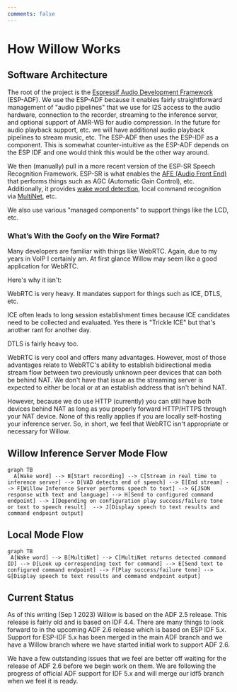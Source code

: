 ```yaml
---
comments: false
---
```


# How Willow Works

## Software Architecture

The root of the project is the [Espressif Audio Development Framework](https://github.com/espressif/esp-adf) (ESP-ADF). We use the ESP-ADF because it enables fairly straightforward management of "audio pipelines" that we use for I2S access to the audio hardware, connection to the recorder, streaming to the inference server, and optional support of AMR-WB for audio compression. In the future for audio playback support, etc. we will have additional audio playback pipelines to stream music, etc.
The ESP-ADF then uses the ESP-IDF as a component. This is somewhat counter-intuitive as the ESP-ADF depends on the ESP IDF and one would think this would be the other way around.

We then (manually) pull in a more recent version of the ESP-SR Speech Recognition Framework. ESP-SR is what enables the [AFE (Audio Front End)](https://docs.espressif.com/projects/esp-sr/en/latest/esp32s3/audio_front_end/README.html) that performs things such as AGC (Automatic Gain Control), etc. Additionally, it provides [wake word detection](https://docs.espressif.com/projects/esp-sr/en/latest/esp32s3/wake_word_engine/README.html), local command recognition via [MultiNet](https://docs.espressif.com/projects/esp-sr/en/latest/esp32s3/speech_command_recognition/README.html), etc.

We also use various "managed components" to support things like the LCD, etc.
<!-- TODO: Make a pretty diagram/flow thing or something. -->

### What’s With the Goofy on the Wire Format?

Many developers are familiar with things like WebRTC. Again, due to my years in VoIP I certainly am. At first glance Willow may seem like a good application for WebRTC. 

Here's why it isn't:

WebRTC is very heavy. It mandates support for things such as ICE, DTLS, etc.

ICE often leads to long session establishment times because ICE candidates need to be collected and evaluated. Yes there is "Trickle ICE" but that's another rant for another day.

DTLS is fairly heavy too.

WebRTC is very cool and offers many advantages. However, most of those advantages relate to WebRTC's ability to establish bidirectional media stream flow between two previously unknown peer devices that can both be behind NAT. We don't have that issue as the streaming server is expected to either be local or at an establish address that isn't behind NAT.

However, because we do use HTTP (currently) you can still have both devices behind NAT as long as you properly forward HTTP/HTTPS through your NAT device.
None of this really applies if you are locally self-hosting your inference server.
So, in short, we feel that WebRTC isn't appropriate or necessary for Willow.

## Willow Inference Server Mode Flow

``` mermaid
graph TB
  A[Wake word] --> B[Start recording] --> C[Stream in real time to inference server] --> D[VAD detects end of speech] --> E[End stream] --> F[Willow Inference Server performs speech to text] --> G[JSON response with text and language] --> H[Send to configured command endpoint] --> I[Depending on configuration play success/failure tone or text to speech result]  --> J[Display speech to text results and command endpoint output]
```

## Local Mode Flow

``` mermaid
graph TB
 A[Wake word] --> B[MultiNet] --> C[MultiNet returns detected command ID] --> D[Look up corresponding text for command] --> E[Send text to configured command endpoint] --> F[Play success/failure tone] --> G[Display speech to text results and command endpoint output]
```

## Current Status

As of this writing (Sep 1 2023) Willow is based on the ADF 2.5 release. This release is fairly old and is based on IDF 4.4. There are many things to look forward to in the upcoming ADF 2.6 release which is based on ESP IDF 5.x. Support for ESP-IDF 5.x has been merged in the main ADF branch and we have a Willow branch where we have started initial work to support ADF 2.6.

We have a few outstanding issues that we feel are better off waiting for the release of ADF 2.6 before we begin work on them. We are following the progress of official ADF support for IDF 5.x and will merge our idf5 branch when we feel it is ready.